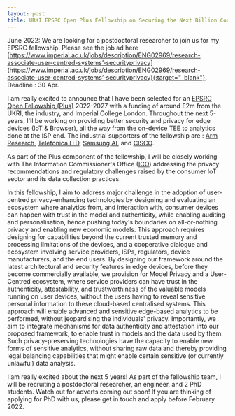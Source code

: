 ```yaml
---
layout: post
title: URKI EPSRC Open Plus Fellowship on Securing the Next Billion Consumer Devices on the Edge
---
```


June 2022: We are looking for a postdoctoral researcher to join us for my EPSRC fellowship. Please see the job ad here [https://www.imperial.ac.uk/jobs/description/ENG02969/research-associate-user-centred-systems’-securityprivacy](https://www.imperial.ac.uk/jobs/description/ENG02969/research-associate-user-centred-systems’-securityprivacy){:target="_blank"}. Deadline : 30 Apr.

I am really excited to announce that I have been selected for an [EPSRC Open Fellowship (Plus)](https://www.ukri.org/opportunity/epsrc-open-fellowship/) 2022-2027 with a funding of around £2m from the UKRI, the industry, and Imperial College London. Throughout the next 5-years, I'll be working on providing better security and privacy for edge devices (IoT & Browser), all the way from the on-device TEE to analytics done at the ISP end. The industrial supporters of the fellowship are : [Arm Research](https://www.arm.com/resources/research), [Telefonica I+D](https://www.telefonica.com/en/web/innovation/core-innovation), [Samsung AI](https://research.samsung.com/aicenter_cambridge), and [CISCO](https://research.cisco.com/).

As part of the Plus component of the fellowship, I will be closely working with The Information Commissioner's Office ([ICO](https://ico.org.uk/)) addressing the privacy recommendations and regulatory challenges raised by the consumer IoT sector and its data collection practices.

In this fellowship, I aim to address major challenge in the adoption of user-centred privacy-enhancing technologies by designing and evaluating an ecosystem where analytics from, and interaction with, consumer devices can happen with trust in the model and authenticity, while enabling auditing and personalisation, hence pushing today's boundaries on all-or-nothing privacy and enabling new economic models. This approach requires designing for capabilities beyond the current trusted memory and processing limitations of the devices, and a cooperative dialogue and ecosystem involving service providers, ISPs, regulators, device manufacturers, and the end users. By designing our framework around the latest architectural and security features in edge devices, before they become commercially available, we provision for Model Privacy and a User-Centred ecosystem, where service providers can have trust in the authenticity, attestability, and trustworthiness of the valuable models running on user devices, without the users having to reveal sensitive personal information to these cloud-based centralised systems. This approach will enable advanced and sensitive edge-based analytics to be performed, without jeopardising the individuals' privacy. Importantly, we aim to integrate mechanisms for data authenticity and attestation into our proposed framework, to enable trust in models and the data used by them. Such privacy-preserving technologies have the capacity to enable new forms of sensitive analytics, without sharing raw data and thereby providing legal balancing capabilities that might enable certain sensitive (or currently unlawful) data analysis.

I am really excited about the next 5 years! As part of the fellowship team, I will be recruiting a postdoctoral researcher, an engineer, and 2 PhD students. Watch out for adverts coming out soon! If you are thinking of applying for PhD with us, please get in touch and apply before February 2022.
